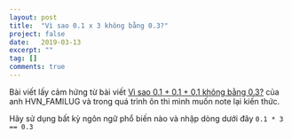 ```yaml
---
layout: post
title:  "Vì sao 0.1 x 3 không bằng 0.3?"
project: false
date:   2019-03-13
excerpt: ""
tag: []
comments: true
---
```

Bài viết lấy cảm hứng từ bài viết [Vì sao 0.1 + 0.1 + 0.1 không bằng 0.3?](https://kipalog.com/posts/Vi-sao-0-1---0-1---0-1-khong-bang-0-3) của anh HVN_FAMILUG và trong quá trình ôn thi mình muốn note lại kiến thức.

Hãy sử dụng bất kỳ ngôn ngữ phổ biến nào và nhập dòng dưới đây
`0.1 * 3 == 0.3`
